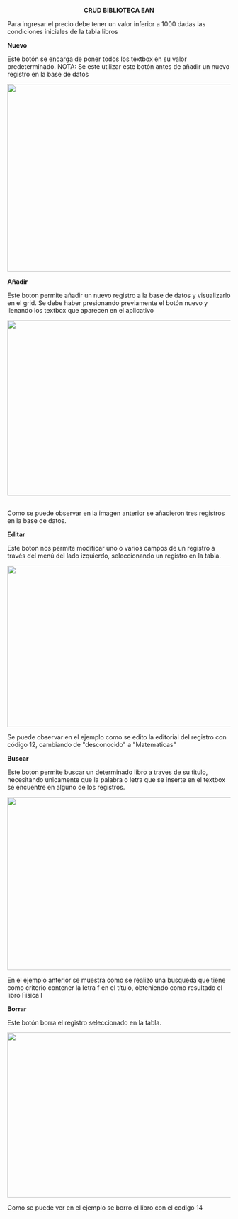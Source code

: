 <p style="text-align: center;"><strong>CRUD BIBLIOTECA EAN</strong></p>
<p style="text-align: left;">Para ingresar el precio debe tener un valor inferior a 1000 dadas las condiciones iniciales de la tabla libros </p>
<p style="text-align: left;"><strong>Nuevo</strong></p>
<p style="text-align: left;">Este bot&oacute;n se encarga de poner todos los textbox en su valor predeterminado. NOTA: Se este utilizar este bot&oacute;n antes de a&ntilde;adir un nuevo registro en la base de datos</p>
<p style="text-align: left;"><img src="https://myfiles.space/user_files/131899_06737897ec7a0d1c/131899_custom_files/NUEVO.png?615" alt="" style="width: 830px; height: 422.737px;" width="830" height="422.737"></p>
<p style="text-align: left;"><strong>A&ntilde;adir</strong></p>
<p style="text-align: left;">Este boton permite a&ntilde;adir un nuevo registro a la base de datos y visualizarlo en el grid. Se debe haber presionando previamente el bot&oacute;n nuevo y llenando los textbox que aparecen en el aplicativo</p>
<p style="text-align: left;"><img src="https://myfiles.space/user_files/131899_06737897ec7a0d1c/131899_custom_files/Datos.png?826" alt="" style="width: 777px; height: 395.427px;" width="777" height="395.427"><strong>&nbsp;</strong></p>
<p style="text-align: left;">Como se puede observar en la imagen anterior se a&ntilde;adieron tres registros en la base de datos.</p>
<p style="text-align: left;"><strong>Editar</strong></p>
<p style="text-align: left;">Este boton nos permite modificar uno o varios campos de un registro a trav&eacute;s del men&uacute; del lado izquierdo, seleccionando un registro en la tabla.</p>
<p style="text-align: left;"><img src="https://myfiles.space/user_files/131899_06737897ec7a0d1c/131899_custom_files/Modificar.png?8332" alt="" style="width: 715px; height: 363.604px;" width="715" height="363.604"></p>
<p style="text-align: left;">Se puede observar en el ejemplo como se edito la editorial del registro con c&oacute;digo 12, cambiando de &quot;desconocido&quot; a &quot;Matematicas&quot;</p>
<p style="text-align: left;"><strong>Buscar</strong></p>
<p style="text-align: left;">Este boton permite buscar un determinado libro a traves de su titulo, necesitando unicamente que la palabra o letra que se inserte en el textbox se encuentre en alguno de los registros.</p>
<p style="text-align: left;"><img src="https://myfiles.space/user_files/131899_06737897ec7a0d1c/131899_custom_files/Buscar.png?3750" alt="" style="width: 766px; height: 390.398px;" width="766" height="390.398"></p>
<p style="text-align: left;">En el ejemplo anterior se muestra como se realizo una busqueda que tiene como criterio contener la letra f en el t&iacute;tulo, obteniendo como resultado el libro F&iacute;sica I</p>
<p style="text-align: left;"><strong>Borrar</strong></p>
<p style="text-align: left;">Este bot&oacute;n borra el registro seleccionado en la tabla.</p>
<p style="text-align: left;"><img src="https://myfiles.space/user_files/131899_06737897ec7a0d1c/131899_custom_files/Eliminar.png?496" alt="" style="width: 727px; height: 371.853px;" width="727" height="371.853"></p>
<p style="text-align: left;">Como se puede ver en el ejemplo se borro el libro con el codigo 14</p>
<p style="text-align: left;"><br></p>


